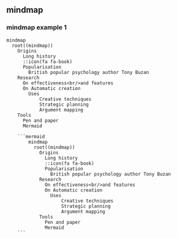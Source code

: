 ## mindmap

### mindmap example 1

```mermaid
mindmap
  root((mindmap))
    Origins
      Long history
      ::icon(fa fa-book)
      Popularisation
        British popular psychology author Tony Buzan
    Research
      On effectiveness<br/>and features
      On Automatic creation
        Uses
            Creative techniques
            Strategic planning
            Argument mapping
    Tools
      Pen and paper
      Mermaid
```

```
    ```mermaid
        mindmap
          root((mindmap))
            Origins
              Long history
              ::icon(fa fa-book)
              Popularisation
                British popular psychology author Tony Buzan
            Research
              On effectiveness<br/>and features
              On Automatic creation
                Uses
                    Creative techniques
                    Strategic planning
                    Argument mapping
            Tools
              Pen and paper
              Mermaid
    ```
```